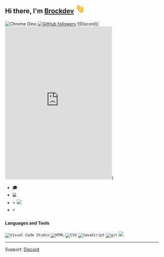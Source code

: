 
<h2 align="left">Hi there, I'm <a href="https://brockdevy.org." target="_blank" rel="noopener noreferrer">Brockdev</a> <img src="https://raw.githubusercontent.com/ABSphreak/ABSphreak/master/gifs/Hi.gif" height="30" />

<a href="https://github.com/brockdevy"></a></h2>

![Chrome Dino](https://mir-s3-cdn-cf.behance.net/project_modules/max_1200/4ff07986208593.5d9a654e92f36.gif)
[![GitHub followers](https://img.shields.io/github/followers/BrcKDev?style=social)](https://github.com/ArisGuimera)
![Discord](<iframe src="https://discord.com/widget?id=1264487636601671700&theme=dark" width="350" height="500" allowtransparency="true" frameborder="0" sandbox="allow-popups allow-popups-to-escape-sandbox allow-same-origin allow-scripts"></iframe>)
- 🎓 
- 💻  []() 
- ⭐  <img src="https://media.giphy.com/media/WUlplcMpOCEmTGBtBW/giphy.gif" width="30">
- ⚡ 


#### Languages and Tools 
<p>
  <code><img height="25" src="https://raw.githubusercontent.com/UjwalKandi/UjwalKandi/changes-to-readme/svg/visual-studio-code-1.svg" alt="Visual Code Studio"></code>
  <code><img height="25" src="https://raw.githubusercontent.com/UjwalKandi/UjwalKandi/changes-to-readme/svg/html-5.svg" alt="HTML"></code>
  <code><img height="25" src="https://raw.githubusercontent.com/UjwalKandi/UjwalKandi/changes-to-readme/svg/css-3.svg" alt="CSS"></code>
  <code><img height="25" src="https://raw.githubusercontent.com/UjwalKandi/UjwalKandi/changes-to-readme/svg/javascript.svg" alt="JavaScript"></code>
  <code><img height="25" src="https://raw.githubusercontent.com/UjwalKandi/UjwalKandi/changes-to-readme/svg/git-icon.svg" alt="git"></code>
  <code><a href="https://github.com/UjwalKandi" target="_blank"><img height="25" src="https://raw.githubusercontent.com/UjwalKandi/UjwalKandi/changes-to-readme/svg/github-1.svg"></a></code>
</p>

-----
Support: [Discord](https://discord.gg/BnjjhTpg5H)
